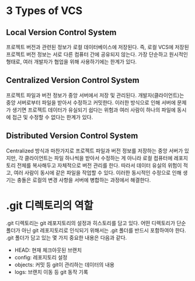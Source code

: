 # 3 Types of VCS

## Local Version Control System
프로젝트 버전과 관련된 정보가 로컬 데이터베이스에 저장된다. 즉, 로컬 VCS에 저장된 프로젝트 버전 정보는 서로 다른 컴퓨터 간에 공유되지 않는다. 가장 단순하고 원시적인 형태로, 여러 개발자가 협업을 위해 사용하기에는 한계가 있다.

## Centralized Version Control System
프로젝트 파일과 버전 정보가 중앙 서버에서 저장 및 관리된다. 개발자(클라이언트)는 중앙 서버로부터 파일을 받아서 수정하고 커밋한다. 이러한 방식으로 인해 서버에 문제가 생기면 프로젝트 데이터가 유실되기 쉽다는 위험과 여러 사람이 하나의 파일에 동시에 접근 및 수정할 수 없다는 한계가 있다.

## Distributed Version Control System
Centralized 방식과 마찬가지로 프로젝트 파일과 버전 정보를 저장하는 중앙 서버가 있지만, 각 클라이언트는 파일 하나씩을 받아서 수정하는 게 아니라 로컬 컴퓨터에 레포지토리 전체를 복사해두고 자체적으로 버전 관리를 한다. 따라서 데이터 유실의 위험이 적고, 여러 사람이 동시에 같은 파일을 작업할 수 있다. 이러한 동시적인 수정으로 인해 생기는 충돌은 로컬의 변경 사항을 서버에 병합하는 과정에서 해결한다.


# .git 디렉토리의 역할

.git 디렉토리는 git 레포지토리의 설정과 히스토리를 담고 있다. 어떤 디렉토리가 단순 폴더가 아닌 git 레포지토리로 인식되기 위해서는 .git 폴더를 반드시 포함하여야 한다. .git 폴더가 담고 있는 몇 가지 중요한 내용은 다음과 같다.

- HEAD: 현재 체크아웃된 브랜치
- config: 레포지토리 설정
- objects: 커밋 등 git이 관리하는 데이터의 내용
- logs: 브랜치 이동 등 git 동작 기록
